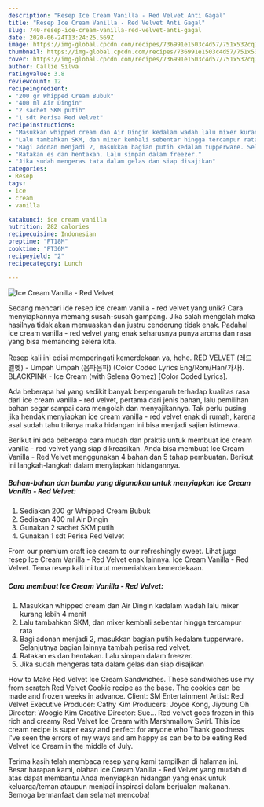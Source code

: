 ```yaml
---
description: "Resep Ice Cream Vanilla - Red Velvet Anti Gagal"
title: "Resep Ice Cream Vanilla - Red Velvet Anti Gagal"
slug: 740-resep-ice-cream-vanilla-red-velvet-anti-gagal
date: 2020-06-24T13:24:25.569Z
image: https://img-global.cpcdn.com/recipes/736991e1503c4d57/751x532cq70/ice-cream-vanilla-red-velvet-foto-resep-utama.jpg
thumbnail: https://img-global.cpcdn.com/recipes/736991e1503c4d57/751x532cq70/ice-cream-vanilla-red-velvet-foto-resep-utama.jpg
cover: https://img-global.cpcdn.com/recipes/736991e1503c4d57/751x532cq70/ice-cream-vanilla-red-velvet-foto-resep-utama.jpg
author: Callie Silva
ratingvalue: 3.8
reviewcount: 12
recipeingredient:
- "200 gr Whipped Cream Bubuk"
- "400 ml Air Dingin"
- "2 sachet SKM putih"
- "1 sdt Perisa Red Velvet"
recipeinstructions:
- "Masukkan whipped cream dan Air Dingin kedalam wadah lalu mixer kurang lebih 4 menit"
- "Lalu tambahkan SKM, dan mixer kembali sebentar hingga tercampur rata"
- "Bagi adonan menjadi 2, masukkan bagian putih kedalam tupperware. Selanjutnya bagian lainnya tambah perisa red velvet."
- "Ratakan es dan hentakan. Lalu simpan dalam freezer."
- "Jika sudah mengeras tata dalam gelas dan siap disajikan"
categories:
- Resep
tags:
- ice
- cream
- vanilla

katakunci: ice cream vanilla 
nutrition: 282 calories
recipecuisine: Indonesian
preptime: "PT18M"
cooktime: "PT36M"
recipeyield: "2"
recipecategory: Lunch

---
```



![Ice Cream Vanilla - Red Velvet](https://img-global.cpcdn.com/recipes/736991e1503c4d57/751x532cq70/ice-cream-vanilla-red-velvet-foto-resep-utama.jpg)

Sedang mencari ide resep ice cream vanilla - red velvet yang unik? Cara menyiapkannya memang susah-susah gampang. Jika salah mengolah maka hasilnya tidak akan memuaskan dan justru cenderung tidak enak. Padahal ice cream vanilla - red velvet yang enak seharusnya punya aroma dan rasa yang bisa memancing selera kita.

Resep kali ini edisi memperingati kemerdekaan ya, hehe. RED VELVET (레드벨벳) - Umpah Umpah (음파음파) (Color Coded Lyrics Eng/Rom/Han/가사). BLACKPINK - Ice Cream (with Selena Gomez) [Color Coded Lyrics].

Ada beberapa hal yang sedikit banyak berpengaruh terhadap kualitas rasa dari ice cream vanilla - red velvet, pertama dari jenis bahan, lalu pemilihan bahan segar sampai cara mengolah dan menyajikannya. Tak perlu pusing jika hendak menyiapkan ice cream vanilla - red velvet enak di rumah, karena asal sudah tahu triknya maka hidangan ini bisa menjadi sajian istimewa.


Berikut ini ada beberapa cara mudah dan praktis untuk membuat ice cream vanilla - red velvet yang siap dikreasikan. Anda bisa membuat Ice Cream Vanilla - Red Velvet menggunakan 4 bahan dan 5 tahap pembuatan. Berikut ini langkah-langkah dalam menyiapkan hidangannya.

<!--inarticleads1-->

##### Bahan-bahan dan bumbu yang digunakan untuk menyiapkan Ice Cream Vanilla - Red Velvet:

1. Sediakan 200 gr Whipped Cream Bubuk
1. Sediakan 400 ml Air Dingin
1. Gunakan 2 sachet SKM putih
1. Gunakan 1 sdt Perisa Red Velvet


From our premium craft ice cream to our refreshingly sweet. Lihat juga resep Ice Cream Vanilla - Red Velvet enak lainnya. Ice Cream Vanilla - Red Velvet. Tema resep kali ini turut memeriahkan kemerdekaan. 

<!--inarticleads2-->

##### Cara membuat Ice Cream Vanilla - Red Velvet:

1. Masukkan whipped cream dan Air Dingin kedalam wadah lalu mixer kurang lebih 4 menit
1. Lalu tambahkan SKM, dan mixer kembali sebentar hingga tercampur rata
1. Bagi adonan menjadi 2, masukkan bagian putih kedalam tupperware. Selanjutnya bagian lainnya tambah perisa red velvet.
1. Ratakan es dan hentakan. Lalu simpan dalam freezer.
1. Jika sudah mengeras tata dalam gelas dan siap disajikan


How to Make Red Velvet Ice Cream Sandwiches. These sandwiches use my from scratch Red Velvet Cookie recipe as the base. The cookies can be made and frozen weeks in advance. Client: SM Entertainment Artist: Red Velvet Executive Producer: Cathy Kim Producers: Joyce Kong, Jiyoung Oh Director: Woogie Kim Creative Director: Sue… Red velvet goes frozen in this rich and creamy Red Velvet Ice Cream with Marshmallow Swirl. This ice cream recipe is super easy and perfect for anyone who Thank goodness I&#39;ve seen the errors of my ways and am happy as can be to be eating Red Velvet Ice Cream in the middle of July. 

Terima kasih telah membaca resep yang kami tampilkan di halaman ini. Besar harapan kami, olahan Ice Cream Vanilla - Red Velvet yang mudah di atas dapat membantu Anda menyiapkan hidangan yang enak untuk keluarga/teman ataupun menjadi inspirasi dalam berjualan makanan. Semoga bermanfaat dan selamat mencoba!
